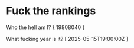 # Fuck the rankings

Who the hell am I?
{ 19808040 }

What fucking year is it?
[ 2025-05-15T19:00:00Z ]
